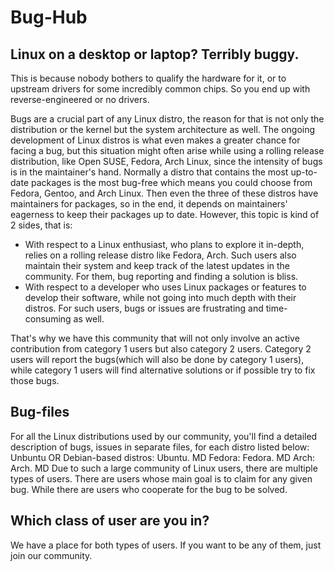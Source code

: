 # Bug-Hub

## Linux on a desktop or laptop? Terribly buggy.

This is because nobody bothers to qualify the hardware for it, or to upstream drivers for some incredibly common chips. So you end up with reverse-engineered or no drivers.

Bugs are a crucial part of any Linux distro, the reason for that is not only the distribution or the kernel but the system architecture as well. The ongoing development of Linux distros is what even makes a greater chance for facing a bug, but this situation might often arise while using a rolling release distribution, like Open SUSE, Fedora, Arch Linux, since the intensity of bugs is in the maintainer's hand. Normally a distro that contains the most up-to-date packages is the most bug-free which means you could choose from Fedora, Gentoo, and Arch Linux. Then even the three of these distros have maintainers for packages, so in the end, it depends on maintainers' eagerness to keep their packages up to date. However, this topic is kind of 2 sides, that is:

* With respect to a Linux enthusiast, who plans to explore it in-depth, relies on a rolling release distro like Fedora, Arch. Such users also maintain their system and keep track of the latest updates in the community. For them, bug reporting and finding a solution is bliss.
* With respect to a developer who uses Linux packages or features to develop their software, while not going into much depth with their distros. For such users, bugs or issues are frustrating and time-consuming as well.

That's why we have this community that will not only involve an active contribution from category 1 users but also category 2 users. Category 2 users will report the bugs(which will also be done by category 1 users), while category 1 users will find alternative solutions or if possible try to fix those bugs.

## Bug-files
For all the Linux distributions used by our community, you'll find a detailed description of bugs, issues in separate files, for each distro listed below:
Unbuntu OR Debian-based distros: Ubuntu. MD
Fedora: Fedora. MD
Arch: Arch. MD
Due to such a large community of Linux users, there are multiple types of users. 
There are users whose main goal is to claim for any given bug. 
While there are users who cooperate for the bug to be solved.

## Which class of user are you in?
We have a place for both types of users. If you want to be any of them, just join our community.
